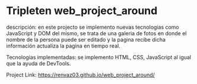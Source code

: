 # Tripleten web_project_around
descripción:
en este projecto se implemento nuevas tecnologias como JavaScript y DOM del mismo, se trata de una galeria de fotos en donde el nombre de la persona puede ser editado y la pagina recibe dicha información actualiza la pagina en tiempo real. 

Tecnologias implementadas:
se implemento HTML, CSS, JavaScript al igual que la ayuda de DevTools.

Project Link: 
https://renvaz03.github.io/web_project_around/

